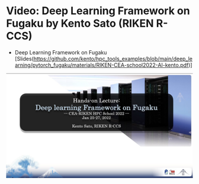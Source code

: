 # Video: Deep Learning Framework on Fugaku by Kento Sato (RIKEN R-CCS)

* Deep Learning Framework on Fugaku [Slides(https://github.com/kento/hpc_tools_examples/blob/main/deep_learning/pytorch_fugaku/materials/RIKEN-CEA-school2022-AI-kento.pdf)]
<div align="center">
   <a href="https://youtu.be/iCiL7I8pS08">
   <img src="https://github.com/kento/hpc_tools_examples/blob/main/deep_learning/pytorch_fugaku/materials/deep-learning-framework-on-fugaku.jpg" width="600" />
   </a>
</div>
